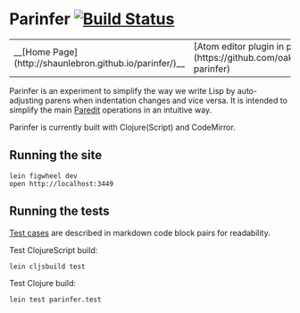 # Parinfer [![Build Status](https://travis-ci.org/shaunlebron/parinfer.svg?branch=master)](https://travis-ci.org/shaunlebron/parinfer)

 <table>
<tr>
<td>__[Home Page](http://shaunlebron.github.io/parinfer/)__</td>
<td>[Atom editor plugin in progress](https://github.com/oakmac/atom-parinfer)</td>
</tr>
</table>

Parinfer is an experiment to simplify the way we write Lisp by auto-adjusting
parens when indentation changes and vice versa.  It is intended to simplify
the main [Paredit] operations in an intuitive way.

[Paredit]:http://danmidwood.com/content/2014/11/21/animated-paredit.html

Parinfer is currently built with Clojure(Script) and CodeMirror.

## Running the site

```
lein figwheel dev
open http://localhost:3449
```

## Running the tests

[Test cases] are described in markdown code block pairs for readability.

[Test cases]:test-cases

Test ClojureScript build:

```
lein cljsbuild test
```

Test Clojure build:

```
lein test parinfer.test
```
